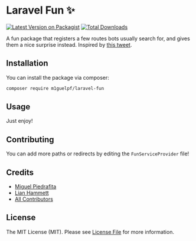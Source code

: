 # Laravel Fun :sparkles:

[![Latest Version on Packagist](https://img.shields.io/packagist/v/m1guelpf/laravel-fun.svg?style=flat-square)](https://packagist.org/packages/m1guelpf/laravel-fun)
[![Total Downloads](https://img.shields.io/packagist/dt/m1guelpf/laravel-fun.svg?style=flat-square)](https://packagist.org/packages/m1guelpf/laravel-fun)

A fun package that registers a few routes bots usually search for, and gives them a nice surprise instead. Inspired by [this tweet](https://twitter.com/LiamHammett/status/1260984553570570240).

## Installation

You can install the package via composer:

```bash
composer require m1guelpf/laravel-fun
```

## Usage

Just enjoy!

## Contributing

You can add more paths or redirects by editing the `FunServiceProvider` file!

## Credits

- [Miguel Piedrafita](https://twitter.com/m1guelpf)
- [Lian Hammett](https://twitter.com/LiamHammett)
- [All Contributors](../../contributors)

## License

The MIT License (MIT). Please see [License File](LICENSE.md) for more information.
